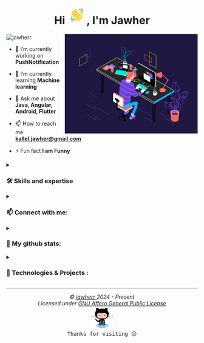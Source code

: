 <h1 align="center">Hi <img src="assets/wave.gif" height="50px">, I'm Jawher</h1>
<img align="right" alt="Coding" width="350" src="assets/work.gif">

<p align="left">
  <img src="https://komarev.com/ghpvc/?username=jawherr&label=Profile%20views&color=3e706d&style=flat" alt="jawherr" />
</p>

- 🔭 I’m currently working on **PushNotification**

- 🌱 I’m currently learning **Machine learning**

- 💬 Ask me about **Java, Angular, Android, Flutter**

- 📫 How to reach me **kallel.jawher@gmail.com**

- ⚡ Fun fact **I am Funny**

<details close>
<summary><h3>🛠️ Skills and expertise</h3></summary>
  
  - **Backend:** Spring boot, Quarkus.
  - **Frontend:** Flutter, React, Android Studio, HTML.
  - **Programming Languages:** Java, PHP, JS, TS, Python.
  - **Databases:** MySQL, PostgreSQL, MongoDB, Firebase, SQLite.
  - **Tools:** Git, Docker, K8s, Jenkins, Kafka, Redis, ELK-Stack, Grafana, Prometheus, Hadoop.
  - **Languages:** English, French, Arabic.

<table align="center">
  <tr>
    <td align="center" width="128">
      <img
        src="https://techstack-generator.vercel.app/java-icon.svg"
        alt="icon"
        width="65"
        height="65" />
      <br />Java
    </td>
    <td align="center" width="128">
      <img
        src="https://techstack-generator.vercel.app/js-icon.svg"
        alt="icon"
        width="65"
        height="65" />
      <br />JavaScript
    </td>
    <td align="center" width="128">
      <img
        src="https://techstack-generator.vercel.app/ts-icon.svg"
        alt="icon"
        width="65"
        height="65" />
      <br />TypeScript
    </td>
    <td align="center" width="128">
      <img
        src="https://techstack-generator.vercel.app/react-icon.svg"
        alt="icon"
        width="65"
        height="65" />
      <br />React
    </td>
    <td align="center" width="128">
      <img
        src="https://techstack-generator.vercel.app/python-icon.svg"
        alt="icon"
        width="65"
        height="65" />
      <br />Python
    </td>
  </tr>
  <tr>
    <td align="center" width="128">
      <img
      src="https://skillicons.dev/icons?i=php"
      width="65"
      height="65"
        alt="PHP" />
      <br />PHP
    </td>
    <td align="center" width="128">
      <img
        src="https://skillicons.dev/icons?i=html"
        width="65"
        height="65"
        alt="HTML5" />
      <br />HTML5
    </td>
    <td align="center" width="128">
      <img
        src="https://techstack-generator.vercel.app/sass-icon.svg"
        alt="icon"
        width="65"
        height="65" />
      <br />Sass
    </td>
    <td align="center" width="128">
      <img
        src="https://skillicons.dev/icons?i=bootstrap"
        width="65"
        height="65"
        alt="bootstrap" />
        <br />Bootstrap
    </td>
    <td align="center" width="128">
      <img
        src="https://skillicons.dev/icons?i=vscode"
        width="65"
        height="65"
        alt="VsCode" />
      <br />VsCode
    </td>
  </tr>
  <tr>
    <td align="center" width="128">
      <img
        src="https://user-images.githubusercontent.com/25181517/192108372-f71d70ac-7ae6-4c0d-8395-51d8870c2ef0.png"
        width="65"
        height="65"
        alt="Git" />
      <br />Git
    </td>
    <td align="center" width="128">
      <img
        src="https://techstack-generator.vercel.app/mysql-icon.svg"
        alt="icon"
        width="65"
        height="65" />
      <br />MySQL
    </td>
    <td align="center" width="128">
      <img
        src="https://skillicons.dev/icons?i=postgres"
        width="65"
        height="65"
        alt="PostgreSQL" />
      <br />PostgreSQL
    </td>
    <td align="center" width="128">
      <img
        src="https://skillicons.dev/icons?i=mongodb"
        width="65"
        height="65"
        alt="MongoDB" />
      <br />MongoDB
    </td>
    <td align="center" width="128">
      <img
        src="https://techstack-generator.vercel.app/docker-icon.svg"
        alt="icon"
        width="65"
        height="65" />
      <br />Docker
    </td>
  </tr>
</table>

  
</details>

<details close>
<summary><h3>📫 Connect with me:</h3></summary>
  <p align="center">
  <a href="https://twitter.com/kallel_jawher" target="blank"><img align="center" src="https://raw.githubusercontent.com/rahuldkjain/github-profile-readme-generator/master/src/images/icons/Social/twitter.svg" alt="jawher kallel" height="30" width="40"/>
  </a>
  <a href="https://www.linkedin.com/in/jawher-kallel/" target="blank">
    <img align="center" src="https://raw.githubusercontent.com/rahuldkjain/github-profile-readme-generator/master/src/images/icons/Social/linked-in-alt.svg" alt="jawher-kallel-42392a173" height="30" width="40" />
  </a>
  <a href="https://fb.com/jawher.kallell" target="blank">
    <img align="center" src="https://raw.githubusercontent.com/rahuldkjain/github-profile-readme-generator/master/src/images/icons/Social/facebook.svg" alt="jawher.kallell" height="30" width="40" />
  </a>
  <a href="https://instagram.com/jawher_kallel" target="blank">
    <img align="center" src="https://raw.githubusercontent.com/rahuldkjain/github-profile-readme-generator/master/src/images/icons/Social/instagram.svg" alt="jawher_kallel" height="30" width="40" />
  </a>
  
  <a href="https://stackoverflow.com/users/11956499/kallel-jawher" target="blank">
    <img align="center" src="https://raw.githubusercontent.com/rahuldkjain/github-profile-readme-generator/master/src/images/icons/Social/stack-overflow.svg" alt="11956499/kallel-jawher" height="30" width="40" />
  </a>
  </p>
</details>

<details close>
<summary><h3>🔭 My github stats: </h3></summary>
  <p align="center">
    <img src="https://github-readme-stats.vercel.app/api/top-langs/?username=jawherr&layout=compact&theme=tokyonight&langs_count=10" alt="JawherKl"/>&nbsp;&nbsp;&nbsp;
    <img src="https://github-readme-stats.vercel.app/api?username=jawherr&show_icons=true&locale=en&theme=tokyonight&show=prs_merged" alt="jawherr"/>
    <br><br>
    <img src="https://github-profile-trophy.vercel.app/?username=jawherr&theme=tokyonight&column=3&margin-w=15&margin-h=15" alt="jawherr"/><br><br>
    <img src="https://github-readme-streak-stats-git-main-davids-projects-ad77adcc.vercel.app/?user=jawherr&theme=tokyonight&card_width=860" alt="jawherr"/><br>
    <a href="https://app.daily.dev/jawherr"><img src="https://api.daily.dev/devcards/v2/TKzf53gTbU3NpBDphcj2A.png?type=wide&r=yj4" width="652" alt="jawher's Dev Card"/></a>
  </p> 
</details>
<details close>
  <summary><h3>📌 Technologies & Projects : </h3></summary>
  I actively work on various technologies, frameworks, and tools to build scalable and efficient applications. 
  
  ##### **🚀 Backend Development:**  
  - **Spring Boot & Quarkus** – Building high-performance and scalable microservices.  
  - **Laravel** – Crafting efficient web applications using PHP.  
  - **BPMN (Business Process Model & Notation)** – Automating workflows and process management.  
  
  ##### **📱 Mobile & Frontend Development:**  
  - **Flutter** – Creating cross-platform mobile applications.  
  - **Android Studio & Kotlin** – Developing native Android applications.  
  - **React** – Building modern and interactive web applications.  
  
  ##### **🤖 AI & Machine Learning:**  
  - Implementing machine learning models and AI-driven applications.  
  - Working with Python, TensorFlow, and related frameworks for ML projects.  
  
  💡 **Explore my repositories** for projects and future contributions related to these technologies!  
  
</details>

***

<p align="center">
  <i>&copy; <a href="https://github.com/jawherr/">jawherr </a> 2024 - Present</i><br>
  <i>Licensed under <a href="https://github.com/jawherr/jawherr/blob/main/LICENSE.txt">GNU Affero General Public License</a></i><br>
  <a href="https://octodex.github.com/original/"><img src="assets/original.png" width="60" height="60" /></a><br>
  <kbd>Thanks for visiting 😉</kbd>
</p>
